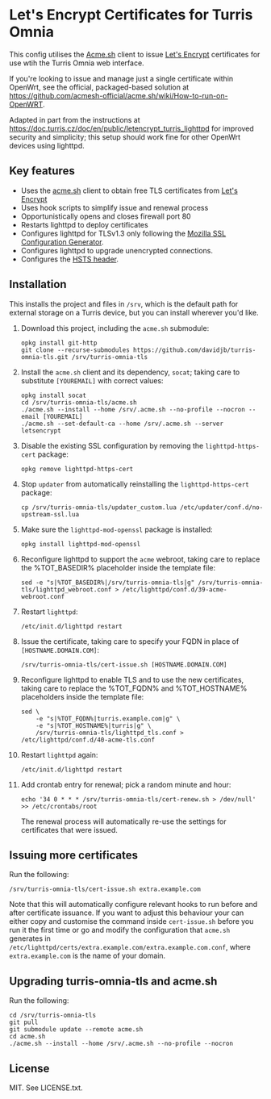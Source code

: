 # Let's Encrypt Certificates for Turris Omnia

This config utilises the [Acme.sh](https://github.com/acmesh-official/acme.sh) client
to issue [Let's Encrypt](https://letsencrypt.org/) certificates for use wtih
the Turris Omnia web interface.

If you're looking to issue and manage just a single certificate within OpenWrt, see
the official, packaged-based solution at https://github.com/acmesh-official/acme.sh/wiki/How-to-run-on-OpenWRT.

Adapted in part from the instructions at
<https://doc.turris.cz/doc/en/public/letencrypt_turris_lighttpd> for improved
security and simplicity; this setup should work fine for other OpenWrt devices
using lighttpd.

## Key features

* Uses the [acme.sh](https://github.com/acmesh-official/acme.sh) client to
  obtain free TLS certificates from [Let's Encrypt](https://letsencrypt.org/)
* Uses hook scripts to simplify issue and renewal process
* Opportunistically opens and closes firewall port 80
* Restarts lighttpd to deploy certificates
* Configures lighttpd for TLSv1.3 only following the [Mozilla SSL Configuration
  Generator](https://ssl-config.mozilla.org/).
* Configures lighttpd to upgrade unencrypted connections.
* Configures the [HSTS 
header](https://en.wikipedia.org/wiki/HTTP_Strict_Transport_Security).

## Installation

This installs the project and files in `/srv`, which is the default path for
external storage on a Turris device, but you can install wherever you'd like.

1. Download this project, including the `acme.sh` submodule:

       opkg install git-http
       git clone --recurse-submodules https://github.com/davidjb/turris-omnia-tls.git /srv/turris-omnia-tls

1. Install the `acme.sh` client and its dependency, `socat`; taking care to
   substitute `[YOUREMAIL]` with correct values:

       opkg install socat
       cd /srv/turris-omnia-tls/acme.sh
       ./acme.sh --install --home /srv/.acme.sh --no-profile --nocron --email [YOUREMAIL]
       ./acme.sh --set-default-ca --home /srv/.acme.sh --server letsencrypt

1. Disable the existing SSL configuration by removing the
   `lighttpd-https-cert` package:

       opkg remove lighttpd-https-cert

1. Stop `updater` from automatically reinstalling the `lighttpd-https-cert`
   package:

       cp /srv/turris-omnia-tls/updater_custom.lua /etc/updater/conf.d/no-upstream-ssl.lua

1. Make sure the `lighttpd-mod-openssl` package is installed:

       opkg install lighttpd-mod-openssl

1. Reconfigure lighttpd to support the `acme` webroot, taking care to replace
   the %TOT_BASEDIR% placeholder inside the template file:

       sed -e "s|%TOT_BASEDIR%|/srv/turris-omnia-tls|g" /srv/turris-omnia-tls/lighttpd_webroot.conf > /etc/lighttpd/conf.d/39-acme-webroot.conf

1. Restart `lighttpd`:

       /etc/init.d/lighttpd restart

1. Issue the certificate, taking care to specify your FQDN in place of
   `[HOSTNAME.DOMAIN.COM]`:

       /srv/turris-omnia-tls/cert-issue.sh [HOSTNAME.DOMAIN.COM]

1. Reconfigure lighttpd to enable TLS and to use the new certificates, taking
   care to replace the %TOT_FQDN% and %TOT_HOSTNAME% placeholders inside the
   template file:

       sed \
           -e "s|%TOT_FQDN%|turris.example.com|g" \
           -e "s|%TOT_HOSTNAME%|turris|g" \
           /srv/turris-omnia-tls/lighttpd_tls.conf > /etc/lighttpd/conf.d/40-acme-tls.conf

1. Restart `lighttpd` again:

       /etc/init.d/lighttpd restart

1. Add crontab entry for renewal; pick a random minute and hour:

       echo '34 0 * * * /srv/turris-omnia-tls/cert-renew.sh > /dev/null' >> /etc/crontabs/root

   The renewal process will automatically re-use the settings for certificates
   that were issued.

## Issuing more certificates

Run the following:

    /srv/turris-omnia-tls/cert-issue.sh extra.example.com

Note that this will automatically configure relevant hooks to run before and after certificate
issuance.  If you want to adjust this behaviour your can either copy and customise the command
inside `cert-issue.sh` before you run it the first time or go and modify the configuration
that `acme.sh` generates in `/etc/lighttpd/certs/extra.example.com/extra.example.com.conf`,
where `extra.example.com` is the name of your domain.

## Upgrading turris-omnia-tls and acme.sh

Run the following:

    cd /srv/turris-omnia-tls
    git pull
    git submodule update --remote acme.sh
    cd acme.sh
    ./acme.sh --install --home /srv/.acme.sh --no-profile --nocron

## License

MIT. See LICENSE.txt.
